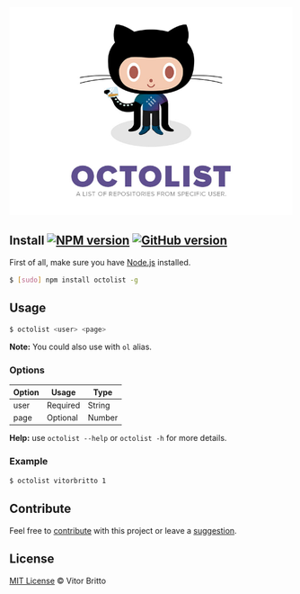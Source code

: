![Octolist Logo](src/octolist.jpg "Octolist")

## Install [![NPM version](https://badge.fury.io/js/octolist.svg)](http://badge.fury.io/js/octolist) [![GitHub version](https://badge.fury.io/gh/vitorbritto%2Foctolist.svg)](http://badge.fury.io/gh/vitorbritto%2Foctolist)

First of all, make sure you have [Node.js](http://nodejs.org/) installed.

```bash
$ [sudo] npm install octolist -g
```


## Usage

```bash
$ octolist <user> <page>
```

**Note:** You could also use with `ol` alias.

### Options

| Option | Usage    | Type   |
|--------|----------|--------|
| user   | Required | String |
| page   | Optional | Number |

**Help:** use `octolist --help` or `octolist -h` for more details.

### Example

```bash
$ octolist vitorbritto 1
```


## Contribute

Feel free to [contribute](https://github.com/vitorbritto/octolist/pulls) with this project or leave a [suggestion](https://github.com/vitorbritto/octolist/issues).


## License

[MIT License](http://vitorbritto.mit-license.org/) © Vitor Britto
